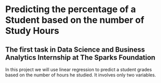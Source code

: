 # Predicting the percentage of a Student based on the number of Study Hours
## The first task in Data Science and Business Analytics Internship at The Sparks Foundation
In this project we will use linear regression to predict a student grades based on the number of hours he studied. It involves only two variables.
